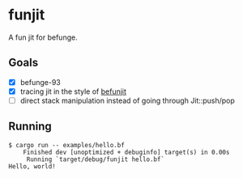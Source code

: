 # funjit

A fun jit for befunge.

## Goals

- [x] befunge-93
- [x] tracing jit in the style of [befunjit](https://github.com/adrianton3/befunjit)
- [ ] direct stack manipulation instead of going through Jit::push/pop

## Running

```
$ cargo run -- examples/hello.bf
    Finished dev [unoptimized + debuginfo] target(s) in 0.00s
     Running `target/debug/funjit hello.bf`
Hello, world!

```
